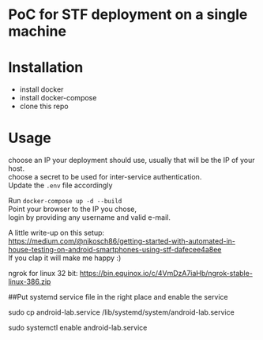 PoC for STF deployment on a single machine
===========
# Installation

* install docker
* install docker-compose
* clone this repo

# Usage
choose an IP your deployment should use, usually that will be the IP of your host.  
choose a secret to be used for inter-service authentication.  
Update the `.env` file accordingly

Run `docker-compose up -d --build`  
Point your browser to the IP you chose,  
login by providing any username and valid e-mail.


A little write-up on this setup:  
https://medium.com/@nikosch86/getting-started-with-automated-in-house-testing-on-android-smartphones-using-stf-dafecee4a8ee  
If you clap it will make me happy :)

ngrok for linux 32 bit: https://bin.equinox.io/c/4VmDzA7iaHb/ngrok-stable-linux-386.zip

##Put systemd service file in the right place and enable the service

sudo cp android-lab.service /lib/systemd/system/android-lab.service

sudo systemctl enable android-lab.service
